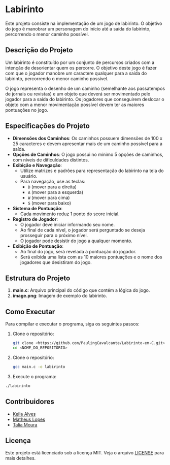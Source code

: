 # Labirinto

Este projeto consiste na implementação de um jogo de labirinto. O objetivo do jogo é manobrar um personagem do início até a saída do labirinto, percorrendo o menor caminho possível.

## Descrição do Projeto

Um labirinto é constituído por um conjunto de percursos criados com a intenção de desorientar quem os percorre. O objetivo deste jogo é fazer com que o jogador manobre um caractere qualquer para a saída do labirinto, percorrendo o menor caminho possível.

O jogo representa o desenho de um caminho (semelhante aos passatempos de jornais ou revistas) e um objeto que deverá ser movimentado pelo jogador para a saída do labirinto. Os jogadores que conseguirem deslocar o objeto com a menor movimentação possível devem ter as maiores pontuações no jogo.

## Especificações do Projeto

- **Dimensões dos Caminhos**: Os caminhos possuem dimensões de 100 x 25 caracteres e devem apresentar mais de um caminho possível para a saída.
- **Opções de Caminhos**: O jogo possui no mínimo 5 opções de caminhos, com níveis de dificuldades distintos.
- **Exibição e Navegação**: 
  - Utilize matrizes e padrões para representação do labirinto na tela do usuário.
  - Para navegação, use as teclas: 
    - `D` (mover para a direita)
    - `A` (mover para a esquerda)
    - `W` (mover para cima)
    - `S` (mover para baixo)
- **Sistema de Pontuação**: 
  - Cada movimento reduz 1 ponto do score inicial.
- **Registro de Jogador**: 
  - O jogador deve iniciar informando seu nome.
  - Ao final de cada nível, o jogador será perguntado se deseja prosseguir para o próximo nível.
  - O jogador pode desistir do jogo a qualquer momento.
- **Exibição de Pontuação**:
  - Ao final do jogo, será revelada a pontuação do jogador.
  - Será exibida uma lista com as 10 maiores pontuações e o nome dos jogadores que desistiram do jogo.

## Estrutura do Projeto

1. **main.c**: Arquivo principal do código que contém a lógica do jogo.
2. **image.png**: Imagem de exemplo do labirinto.

## Como Executar

Para compilar e executar o programa, siga os seguintes passos:

1. Clone o repositório:
   ```bash
   git clone <https://github.com/PaulingCavalcante/Labirinto-em-C.git>
   cd <NOME_DO_REPOSITORIO>
   ```
   
2. Clone o repositório:
   ```bash
   gcc main.c -o labirinto
   ```

3. Execute o programa:
```bash
./labirinto
```

## Contribuidores

- [Keila Alves](https://github.com/Keilaalves1803)
- [Matheus Lopes](https://github.com/Mathlps)
- [Talia Moura](https://github.com/TahMoura)

## Licença

Este projeto está licenciado sob a licença MIT. Veja o arquivo [LICENSE](./LICENSE) para mais detalhes.
